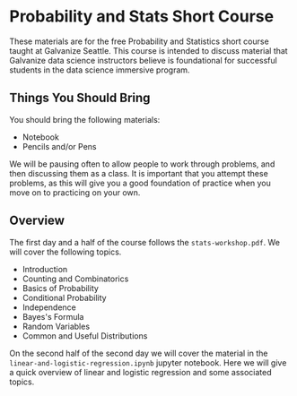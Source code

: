 # Probability and Stats Short Course

These materials are for the free Probability and Statistics short course taught at Galvanize Seattle.  This course is intended to discuss material that Galvanize data science instructors believe is foundational for successful students in the data science immersive program.

## Things You Should Bring

You should bring the following materials:

  - Notebook
  - Pencils and/or Pens

We will be pausing often to allow people to work through problems, and then discussing them as a class.  It is important that you attempt these problems, as this will give you a good foundation of practice when you move on to practicing on your own.

## Overview

The first day and a half of the course follows the `stats-workshop.pdf`.  We will cover the following topics.

  - Introduction
  - Counting and Combinatorics
  - Basics of Probability
  - Conditional Probability
  - Independence
  - Bayes's Formula
  - Random Variables
  - Common and Useful Distributions

On the second half of the second day we will cover the material in the `linear-and-logistic-regression.ipynb` jupyter notebook.  Here we will give a quick overview of linear and logistic regression and some associated topics.
